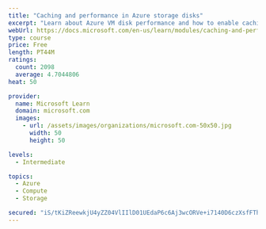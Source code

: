 ```yaml
---
title: "Caching and performance in Azure storage disks"
excerpt: "Learn about Azure VM disk performance and how to enable caching to help optimize read and write access to storage."
webUrl: https://docs.microsoft.com/en-us/learn/modules/caching-and-performance-azure-storage-and-disks/
type: course
price: Free
length: PT44M
ratings:
  count: 2098
  average: 4.7044806
heat: 50

provider:
  name: Microsoft Learn
  domain: microsoft.com
  images:
    - url: /assets/images/organizations/microsoft.com-50x50.jpg
      width: 50
      height: 50

levels:
  - Intermediate

topics:
  - Azure
  - Compute
  - Storage

secured: "iS/tKiZReewkjU4yZZ04VlIIlD01UEdaP6c6Aj3wcORVe+i7140D6czXsfFThJ5W/UvUpsSBxAt3+o/1Hs6AxGtFC9VK1OAr8plM4PN3JpRdRrxWme6TUxWTcHdna0qUClZ3OW5J/OASg3Qy6LqR3ZGYf/fNuJVnikx34ZmjGGvDJQ+rSM/Qw0vqlr3+h7/8FUERIK9gChAGCAQHNnHNlbPzJBr1KN3yU7oCO7xItpFdEhFNRtmkwcuMIOTsqYv1dN9cYfRoiH+0Q8FHN16ckFOUD7FOa5J5wOycWHtK5Pzz/feEUeYGaldalEb7XNTFVGZZd/KkMbkU65SZqcA/4Oo/D4FRykAZ06OyRa8fmxxzo1iRct1po+3aNg8fBUQTEtVCHdvPYsI++SW/AcOt/bd5yf5HBHcJGUOGGP9gJZU=;bgFeoC+GothZeOeWCqVldw=="
---
```


